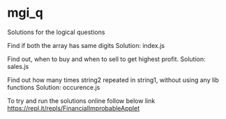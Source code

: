 # mgi_q
Solutions for the logical questions


Find if both the array has same digits
Solution: index.js

Find out, when to buy and when to sell to get highest profit.
Solution: sales.js

Find out how many times string2 repeated in string1, without using any lib functions
Solution: occurence.js

To try and run the solutions online follow below link
https://repl.it/repls/FinancialImprobableApplet

